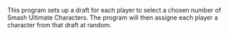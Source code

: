 This program sets up a draft for each player to select a chosen number of Smash Ultimate Characters. The program will then assigne each player a character from that draft at random.
